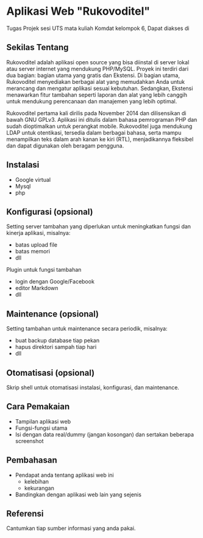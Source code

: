 # Aplikasi Web "Rukovoditel"
Tugas Projek sesi UTS mata kuliah Komdat kelompok 6, Dapat diakses di

## Sekilas Tentang

Rukovoditel adalah aplikasi open source yang bisa diinstal di server lokal atau server internet yang mendukung PHP/MySQL. Proyek ini terdiri dari dua bagian: bagian utama yang gratis dan Ekstensi. Di bagian utama, Rukovoditel menyediakan berbagai alat yang memudahkan Anda untuk merancang dan mengatur aplikasi sesuai kebutuhan. Sedangkan, Ekstensi menawarkan fitur tambahan seperti laporan dan alat yang lebih canggih untuk mendukung perencanaan dan manajemen yang lebih optimal.

Rukovoditel pertama kali dirilis pada November 2014 dan dilisensikan di bawah GNU GPLv3. Aplikasi ini ditulis dalam bahasa pemrograman PHP dan sudah dioptimalkan untuk perangkat mobile. Rukovoditel juga mendukung LDAP untuk otentikasi, tersedia dalam berbagai bahasa, serta mampu menampilkan teks dalam arah kanan ke kiri (RTL), menjadikannya fleksibel dan dapat digunakan oleh beragam pengguna.

## Instalasi

- Google virtual
- Mysql
- php


## Konfigurasi (opsional)

Setting server tambahan yang diperlukan untuk meningkatkan fungsi dan kinerja aplikasi, misalnya:
- batas upload file
- batas memori
- dll

Plugin untuk fungsi tambahan
- login dengan Google/Facebook
- editor Markdown
- dll


##  Maintenance (opsional)

Setting tambahan untuk maintenance secara periodik, misalnya:
- buat backup database tiap pekan
- hapus direktori sampah tiap hari
- dll


## Otomatisasi (opsional)

Skrip shell untuk otomatisasi instalasi, konfigurasi, dan maintenance.


## Cara Pemakaian

- Tampilan aplikasi web
- Fungsi-fungsi utama
- Isi dengan data real/dummy (jangan kosongan) dan sertakan beberapa screenshot


## Pembahasan

- Pendapat anda tentang aplikasi web ini
    - kelebihan
    - kekurangan
- Bandingkan dengan aplikasi web lain yang sejenis


## Referensi

Cantumkan tiap sumber informasi yang anda pakai.

